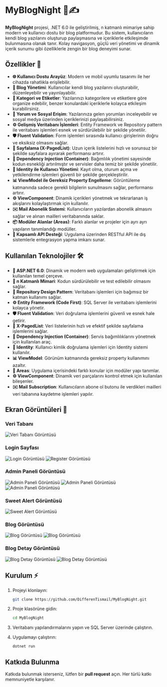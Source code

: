 # MyBlogNight 🌙✍️

**MyBlogNight** projesi, .NET 6.0 ile geliştirilmiş, n katmanlı mimariye sahip modern ve kullanıcı dostu bir blog platformudur. Bu sistem, kullanıcıların kendi blog yazılarını oluşturup paylaşmasına ve içeriklerle etkileşimde bulunmasına olanak tanır. Kolay navigasyon, güçlü veri yönetimi ve dinamik içerik sunumu gibi özelliklerle zengin bir blog deneyimi sunar.
 
## Özellikler 🚀  
- **🌐 Kullanıcı Dostu Arayüz**: Modern ve mobil uyumlu tasarımı ile her cihazda rahatlıkla erişilebilir.
- **📝 Blog Yönetimi**: Kullanıcılar kendi blog yazılarını oluşturabilir, düzenleyebilir ve yayınlayabilir.
- **📂 Kategori ve Etiketler**: Yazılarınızı kategorilere ve etiketlere göre organize edebilir, benzer konulardaki içeriklerle kolayca etkileşim kurabilirsiniz.
- **💬 Yorum ve Sosyal Erişim**: Yazılarınıza gelen yorumları inceleyebilir ve sosyal medya üzerinden içeriklerinizi paylaşabilirsiniz.
- **⚙️ Gelişmiş Veritabanı İşlemleri**: Entity Framework ve Repository pattern ile veritabanı işlemleri esnek ve sürdürülebilir bir şekilde yönetilir.
- **🛡️ Fluent Validation**: Form işlemleri sırasında kullanıcı girişlerinin doğru ve eksiksiz olmasını sağlar.
- **📄 Sayfalama (X-PagedList)**: Uzun içerik listelerini hızlı ve sorunsuz bir şekilde sayfalara ayırarak performansı artırır.
- **🔧 Dependency Injection (Container)**: Bağımlılık yönetimi sayesinde kodun esnekliği artırılmıştır ve servisler daha temiz bir şekilde yönetilir.
- **🔐 Identity ile Kullanıcı Yönetimi**: Kayıt olma, oturum açma ve yetkilendirme işlemleri güvenli bir şekilde gerçekleştirilir.
- **📊 ViewModel ile Gereksiz Property Engelleme**: Görüntüleme katmanında sadece gerekli bilgilerin sunulmasını sağlar, performansı artırır.
- **⚙️ ViewComponent**: Dinamik içerikleri yönetmek ve tekrarlanan iş akışlarını kolaylaştırmak için kullanılır.
- **✉️ Mail Abonelik Sistemi**: Kullanıcıların yazılardan abonelik almasını sağlar ve alınan mailleri veritabanında saklar.
- **📦 Modüler Alanlar (Areas)**: Farklı alanlar ve projeler için ayrı ayrı yapıların tanımlandığı modüller.
- **🔌 Kapsamlı API Desteği**: Uygulama üzerinden RESTful API ile dış sistemlerle entegrasyon yapma imkanı sunar.

## Kullanılan Teknolojiler 🛠️

- **🔧 ASP.NET 6.0**: Dinamik ve modern web uygulamaları geliştirmek için kullanılan temel çerçeve.
- **🔗 n Katmanlı Mimari**: Kodun sürdürülebilir ve test edilebilir olmasını sağlar.
- **🔨 Repository Design Pattern**: Veritabanı işlemleri için bağımsız bir katman kullanımı sağlar.
- **⚙️ Entity Framework (Code First)**: SQL Server ile veritabanı işlemlerini kolayca yönetir.
- **🛡️ Fluent Validation**: Veri doğrulama işlemlerini güvenli ve esnek hale getirir.
- **📄 X-PagedList**: Veri listelerinin hızlı ve efektif şekilde sayfalama işlemlerini sağlar.
- **🔧 Dependency Injection (Container)**: Servis bağımlılıklarını yönetmek için kullanılan araç.
- **🔐 Identity**: Kullanıcı kimlik doğrulama işlemleri için Identity sistemi kullanılır.
- **📊 ViewModel**: Görünüm katmanında gereksiz property kullanımını azaltır.
- **📂 Areas**: Uygulama içerisindeki farklı konular için modüler yapı tanımlar.
- **⚙️ ViewComponent**: Dinamik veri parçalarını kontrol etmek için kullanılan bileşenler.
- **✉️ Mail Subscription**: Kullanıcıların abone ol butonu ile verdikleri mailleri veri tabanına kaydetme işlemleri yapılır.

## Ekran Görüntüleri 📸

### Veri Tabanı
![Veri Tabanı Görüntüsü](photos/Db.jpg)

### Login Sayfası
![Login Görüntüsü](photos/Login.jpg)
![Register Görüntüsü](photos/Register.jpg)

### Admin Paneli Görüntüsü
![Admin Paneli Görüntüsü](photos/Author/AuthorCategories.jpg)
![Admin Paneli Görüntüsü](photos/Author/AuthorMyArticle.jpg)
![Admin Paneli Görüntüsü](photos/Author/AuthorMyComment.jpg)

### Sweet Alert Görüntüsü
![Sweet Alert Görüntüsü](photos/SweetAlert.jpg)

### Blog Görüntüsü
![Blog Görüntüsü](photos/Default/Default.jpg)
![Blog Görüntüsü](photos/Default/DefaultArticleList.jpg)

### Blog Detay Görüntüsü
![Blog Detay Görüntüsü](photos/ArticleDetail/ArticleDetailTopSide.jpg)
![Blog Detay Görüntüsü](photos/ArticleDetail/ArticleDetailBottomSide.jpg)

## Kurulum ⚡
1. Projeyi klonlayın:
   ```bash
   git clone https://github.com/DifferenTismail/MyBlogNight.git

2. Proje klasörüne gidin:
    ```bash
    cd MyBlogNight

3. Veritabanı yapılandırmalarını yapın ve SQL Server üzerinde çalıştırın.

4. Uygulamayı çalıştırın:
    ```bash
    dotnet run

## Katkıda Bulunma

Katkıda bulunmak isterseniz, lütfen bir **pull request** açın. Her türlü katkı memnuniyetle karşılanır.
